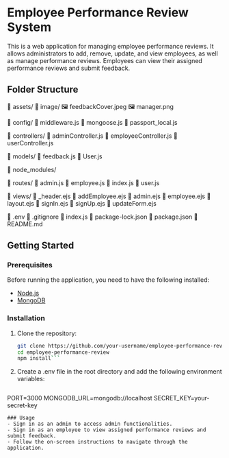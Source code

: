 # Employee Performance Review System

This is a web application for managing employee performance reviews. It allows administrators to add, remove, update, and view employees, as well as manage performance reviews. Employees can view their assigned performance reviews and submit feedback.

## Folder Structure
📂 assets/
    📂 image/
    🖼️ feedbackCover.jpeg
    🖼️ manager.png

📂 config/
    📄 middleware.js
    📄 mongoose.js
    📄 passport_local.js

📂 controllers/
    📄 adminController.js
    📄 employeeController.js
    📄 userController.js

📂 models/
    📄 feedback.js
    📄 User.js

📂 node_modules/

📂 routes/
    📄 admin.js
    📄 employee.js
    📄 index.js
    📄 user.js

📂 views/
    📄 _header.ejs
    📄 addEmployee.ejs
    📄 admin.ejs
    📄 employee.ejs
    📄 layout.ejs
    📄 signIn.ejs
    📄 signUp.ejs
    📄 updateForm.ejs

📄 .env
📄 .gitignore
📄 index.js
📄 package-lock.json
📄 package.json
📄 README.md


## Getting Started

### Prerequisites

Before running the application, you need to have the following installed:

- [Node.js](https://nodejs.org/)
- [MongoDB](https://www.mongodb.com/)

### Installation

1. Clone the repository:
   ```sh
   git clone https://github.com/your-username/employee-performance-review.git
   cd employee-performance-review
   npm install```
2. Create a .env file in the root directory and add the following environment variables:
   ```sh
  PORT=3000
  MONGODB_URL=mongodb://localhost
  SECRET_KEY=your-secret-key
  ```
### Usage
- Sign in as an admin to access admin functionalities.
- Sign in as an employee to view assigned performance reviews and submit feedback.
- Follow the on-screen instructions to navigate through the application.


